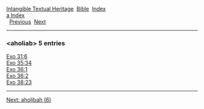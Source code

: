 [Intangible Textual Heritage](../../index)  [Bible](../index) 
[Index](index)   
[a Index](_a_)  
  [Previous](c00362)  [Next](c00364) 

------------------------------------------------------------------------

### &lt;aholiab&gt; 5 entries

[Exo 31:6](../kjv/exo031.htm#006)  
[Exo 35:34](../kjv/exo035.htm#034)  
[Exo 36:1](../kjv/exo036.htm#001)  
[Exo 36:2](../kjv/exo036.htm#002)  
[Exo 38:23](../kjv/exo038.htm#023)  

------------------------------------------------------------------------

[Next: aholibah (6)](c00364)
